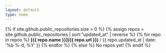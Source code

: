 ```yaml
---
layout: default
type: home
---
```


{% if site.github.public_repositories.size > 0 %}
    {% assign repos = site.github.public_repositories | sort:"updated_at" | reverse %}
    {% for repo in repos %}
**[{{ repo.name }}]({{ repo.url }})** / {{ repo.updated_at | date: '%b %-d, %Y' }}
    {% endfor %}
{% else %}
    No repos yet!
{% endif %}

